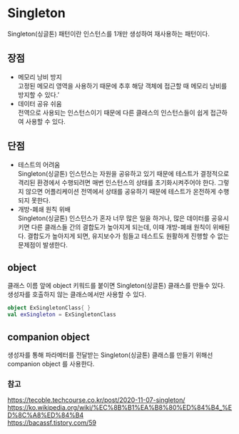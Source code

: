# Singleton
Singleton(싱글톤) 패턴이란 인스턴스를 1개만 생성하여 재사용하는 패턴이다.

## 장점
*	메모리 낭비 방지   
고정된 메모리 영역을 사용하기 때문에 추후 해당 객체에 접근할 때 메모리 낭비를 방지할 수 있다.’
*	데이터 공유 쉬움    
전역으로 사용되는 인스턴스이기 때문에 다른 클래스의 인스턴스들이 쉽게 접근하여 사용할 수 있다.

## 단점
*	테스트의 어려움     
Singleton(싱글톤) 인스턴스는 자원을 공유하고 있기 때문에 테스트가 결정적으로 격리된 환경에서 수행되려면 매번 인스턴스의 상태를 초기화시켜주어야 한다. 그렇지 않으면 어플리케이션 전역에서 상태를 공유하기 때문에 테스트가 온전하게 수행되지 못한다.
*	개방-폐쇄 원칙 위배    
Singleton(싱글톤) 인스턴스가 혼자 너무 많은 일을 하거나, 많은 데이터를 공유시키면 다른 클래스들 간의 결합도가 높아지게 되는데, 이때 개방-폐쇄 원칙이 위배된다.
결합도가 높아지게 되면, 유지보수가 힘들고 테스트도 원활하게 진행할 수 없는 문제점이 발생한다.

## object
클래스 이름 앞에 object 키워드를 붙이면 Singleton(싱글톤) 클래스를 만들수 있다.   
생성자를 호출하지 않는 클래스에서만 사용할 수 있다.
``` kotlin
object ExSingletonClass{ }
val exSingleton = ExSingletonClass
```

## companion object
생성자를 통해 파라메터를 전달받는 Singleton(싱글톤) 클래스를 만들기 위해선 companion object 를 사용한다.



### 참고
https://tecoble.techcourse.co.kr/post/2020-11-07-singleton/    
https://ko.wikipedia.org/wiki/%EC%8B%B1%EA%B8%80%ED%84%B4_%ED%8C%A8%ED%84%B4     
https://bacassf.tistory.com/59     

